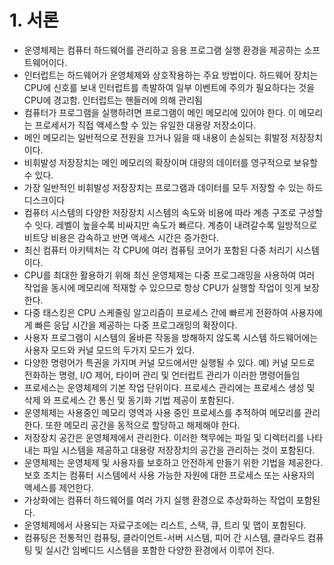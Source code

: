 # 1. 서론

- 운영체제는 컴퓨터 하드웨어를 관리하고 응용 프로그램 실행 환경을 제공하는 소프트웨어이다.
- 인터럽트는 하드웨어가 운영체제와 상호작용하는 주요 방법이다. 하드웨어 장치는  CPU에 신호를 보내 인터럽트를 촉발하여 일부 이벤트에 주의가 필요하다는 것을 CPU에 경고함. 인터럽트는 핸들러에 의해 관리됨
- 컴퓨터가 프로그램을 실행하려면 프로그램이 메인 메모리에 있어야 한다. 이 메모리는 프로세서가 직접 액세스할 수 있는 유일한 대용량 저장소이다.
- 메인 메모리는 일반적으로 전원을 끄거나 잃을 때 내용이 손실되는 휘발정 저장장치이다.
- 비휘발성 저장장치는 메인 메모리의 확장이며 대량의 데이터를 영구적으로 보유할 수 있다.
- 가장 일반적인 비휘발성 저장장치는 프로그램과 데이터를 모두 저장할 수 있는 하드디스크이다
- 컴퓨터 시스템의 다양한 저장장치 시스템의 속도와 비용에 따라 계층 구조로 구성할 수 잇다. 레벨이 높을수록 비싸지만 속도가 빠르다. 계층이 내려갈수록 일방적으로 비트당 비용은 감속하고 반면 액세스 시간은 증가한다.
- 최신 컴퓨터 아키텍처는 각 CPU에 여러 컴퓨팅 코어가 포함된 다중 처리기 시스템이다.
- CPU를 최대한 활용하기 위해 최신 운영체제는 다중 프로그래밍을 사용하여 여러 작업을 동시에 메모리에 적재할 수 있으므로 항상 CPU가 실행할 작업이 잇게 보장한다.
- 다중 태스킹은 CPU 스케줄링 알고리즘이 프로세스 간에 빠르게 전환하여 사용자에게 빠른 응답 시간을 제공하는 다중 프로그래밍의 확장이다.
- 사용자 프로그램이 시스템의 올바른 작동을 방해하지 않도록 시스템 하드웨어에는 사용자 모드와 커널 모드의 두가지 모드가 있다.
- 다양한 명령어가 특권을 가지며 커널 모드에서만 실행될 수 있다. 예) 커널 모드로 전화하는 명령, I/O 제어, 타이머 관리 및 언터럽트 관리가 이러한 명령어들임
- 프로세스는 운영체제의 기본 작업 단위이다. 프로세스 관리에는 프로세스 생성 및 삭제 와 프로세스 간 통신 및 동기화 기법 제공이 포함된다.
- 운영체제는 사용중인 메모리 영역과 사용 중인 프로세스를 추적하여 메모리를 관리한다. 또한 메모리 공간을 동적으로 할당하고 해제해야 한다.
- 저장장치 공간은 운영체제에서 관리한다. 이러한 책무에는 파일 및 디렉터리를 나타내는 파일 시스템을 제공하고 대용량 저장장치의 공간을 관리하는 것이 포함된다.
- 운영체제는 운영체제 및 사용자를 보호하고 안전하게 만들기 위한 기법을 제공한다. 보호 조치는 컴퓨터 시스템에서 사용 가능한 자원에 대한 프로세스 또는 사용자의 액세스를 제언한다.
- 가상화에는 컴퓨터 하드웨어를 여러 가지 실행 환경으로 추상화하는 작업이 포함된다.
- 운영체제에서 사용되는 자료구조에는 리스트, 스택, 큐, 트리 및 맵이 포함된다.
- 컴퓨팅은 전통적인 컴퓨팅, 클라이언트-서버 시스템, 피어 간 시스템, 클라우드 컴퓨팅 및 실시간 임베디드 시스템을 포함한 다양한 환경에서 이루어 진다.
